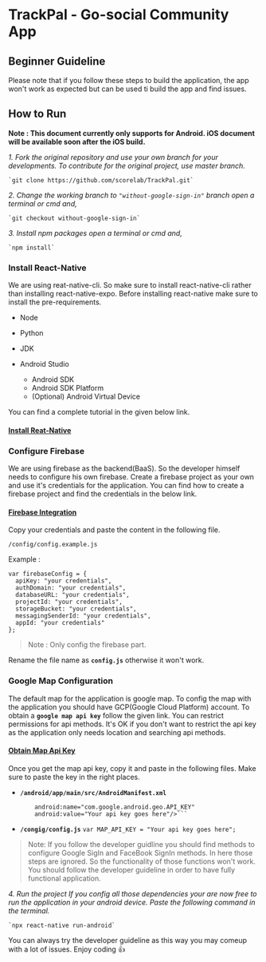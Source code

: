# TrackPal - Go-social Community App

## Beginner Guideline

Please note that if you follow these steps to build the application, the app won't work as expected but can be used ti build the app and find issues.

## How to Run

**Note : This document currently only supports for Android. iOS document will be available soon after the iOS build.**

*1. Fork the original repository and use your own branch for your developments. To contribute for the original project, use master branch.*

    `git clone https://github.com/scorelab/TrackPal.git`

*2. Change the working branch to `"without-google-sign-in"` branch
    open a terminal or cmd and,*

    `git checkout without-google-sign-in`
*3. Install npm packages
    open a terminal or cmd and,*

    `npm install`
    
### Install React-Native

We are using reat-native-cli. So make sure to install react-native-cli rather than installing react-native-expo. Before installing react-native make sure to install the pre-requirements.
* Node
* Python
* JDK
* Android Studio

    * Android SDK
    * Android SDK Platform
    * (Optional) Android Virtual Device

You can find a complete tutorial in the given below link.
#### [Install Reat-Native](https://facebook.github.io/react-native/docs/0.59/getting-started)

### Configure Firebase

We are using firebase as the backend(BaaS). So the developer himself needs to configure his own firebase. Create a firebase project as your own and use it's credentials for the application. You can find how to create a firebase project and find the credentials in the below link.

#### [Firebase Integration](http://console.firebase.google.com)

Copy your credentials and paste the content in the following file.

`/config/config.example.js`

Example : 
```
var firebaseConfig = {
  apiKey: "your credentials",
  authDomain: "your credentials",
  databaseURL: "your credentials",
  projectId: "your credentials",
  storageBucket: "your credentials",
  messagingSenderId: "your credentials",
  appId: "your credentials"
};
```
> Note : Only config the firebase part.

Rename the file name as **`config.js`** otherwise it won't work.

### Google Map Configuration

The default map for the application is google map. To config the map with the application you should have GCP(Google Cloud Platform) account. To obtain a **`google map api key`** follow the given link. You can restrict permissions for api methods. It's OK if you don't want to restrict the api key as the application only needs location and searching api methods.

#### [Obtain Map Api Key](https://cloud.google.com/maps-platform/)

Once you get the map api key, copy it and paste in the following files. Make sure to paste the key in the right places.

* **`/android/app/main/src/AndroidManifest.xml`**
    ```<meta-data
        android:name="com.google.android.geo.API_KEY"
        android:value="Your api key goes here"/>```
* **`/congig/config.js`**
    `var MAP_API_KEY = "Your api key goes here";`

> Note: If you follow the developer guidline you should find methods to configure Google SigIn and FaceBook SignIn methods. In here those steps are ignored. So the functionality of those functions won't work. You should follow the developer guideline in order to have fully functional application.

*4. Run the project
    If you config all those dependencies your are now free to run the application in your android device. Paste the following command in the terminal.*

    `npx react-native run-android`
    
You can always try the developer guideline as this way you may comeup with a lot of issues.
Enjoy coding :+1: 